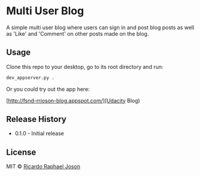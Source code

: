 # Multi User Blog

A simple multi user blog where users can sign in and post blog posts as well as 'Like' and 'Comment' on other posts made on the blog.

## Usage
Clone this repo to your desktop, go to its root directory and run:
```bash
dev_appserver.py .
```

Or you could try out the app here:

[http://fsnd-rrjoson-blog.appspot.com/](Udacity Blog)

## Release History
* 0.1.0 - Initial release

## License

MIT © [Ricardo Raphael Joson](http://rrjoson.com)
